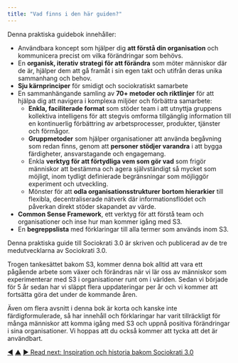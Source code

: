 ```yaml
---
title: "Vad finns i den här guiden?"
---
```



Denna praktiska guidebok innehåller:

-   Användbara koncept som hjälper dig **att förstå din organisation** och kommunicera precist om vilka förändringar som behövs.
-   En **organisk, iterativ strategi för att förändra** som möter människor där de är, hjälper dem att gå framåt i sin egen takt och utifrån deras unika sammanhang och behov.
-   **Sju kärnprinciper** för smidigt och sociokratiskt samarbete
-   En sammanhängande samling av **70+ metoder och riktlinjer** för att hjälpa dig att navigera i komplexa miljöer och förbättra samarbete:
    -   **Enkla, faciliterade format** som stöder team i att utnyttja gruppens kollektiva intelligens för att stegvis omforma tillgänglig information till en kontinuerlig förbättring av arbetsprocesser, produkter, tjänster och förmågor.
    -   **Gruppmetoder** som hjälper organisationer att använda begåvning som redan finns, genom att **personer stödjer varandra** i att bygga färdigheter, ansvarstagande och engagemang.
    -   Enkla **verktyg för att förtydliga vem som gör vad** som frigör människor att bestämma och agera självständigt så mycket som möjligt, inom tydligt definierade begränsningar som möjliggör experiment och utveckling.
    -   Mönster för att **odla organisationsstrukturer bortom hierarkier** till flexibla, decentraliserade nätverk där informationsflödet och påverkan direkt stöder skapandet av värde.
-   **Common Sense Framework**, ett verktyg för att förstå team och organisationer och inse hur man kommer igång med S3.
-   En **begreppslista** med förklaringar till alla termer som används inom S3.

Denna praktiska guide till Sociokrati 3.0 är skriven och publicerad av de tre medutvecklarna av Sociokrati 3.0.

Trogen tankesättet bakom S3, kommer denna bok alltid att vara ett pågående arbete som växer och förändras när vi lär oss av människor som experimenterar med S3 i organisationer runt om i världen. Sedan vi började för 5 år sedan har vi släppt flera uppdateringar per år och vi kommer att fortsätta göra det under de kommande åren.

Även om flera avsnitt i denna bok är korta och kanske inte färdigformulerade, så har innehåll och förklaringar har varit tillräckligt för många människor att komma igång med S3 och uppnå positiva förändringar i sina organisationer. Vi hoppas att du också kommer att tycka att det är användbart.


<div class="bottom-nav">
<a href="pattern.html" title="Back to: Ett mönsterbaserat tillvägagångssätt för organisatorisk förändring">◀</a> <a href="what-is-s3.html" title="Up: Vad är Sociokrati 3.0?">▲</a> <a href="history.html" title="Read next: Inspiration och historia bakom Sociokrati 3.0">▶ Read next: Inspiration och historia bakom Sociokrati 3.0</a>
</div>


<script type="text/javascript">
Mousetrap.bind('g n', function() {
    window.location.href = 'history.html';
    return false;
});
</script>

